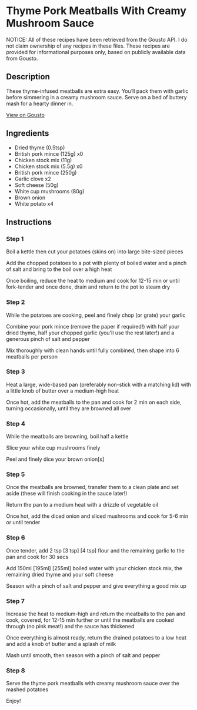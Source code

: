 # Thyme Pork Meatballs With Creamy Mushroom Sauce

NOTICE: All of these recipes have been retrieved from the Gousto API. I do not claim ownership of any recipes in these files. These recipes are provided for informational purposes only, based on publicly available data from Gousto.

## Description

These thyme-infused meatballs are extra easy. You’ll pack them with garlic before simmering in a creamy mushroom sauce. Serve on a bed of buttery mash for a hearty dinner in.

[View on Gousto](https://www.gousto.co.uk/recipes/cookbook/thyme-pork-meatballs-with-creamy-mushroom-sauce)

## Ingredients

- Dried thyme (0.5tsp)
- British pork mince (125g) x0
- Chicken stock mix (11g)
- Chicken stock mix (5.5g) x0
- British pork mince (250g)
- Garlic clove x2
- Soft cheese (50g)
- White cup mushrooms (80g)
- Brown onion
- White potato x4

## Instructions


### Step 1

Boil a kettle then cut your potatoes (skins on) into large bite-sized pieces

Add the chopped potatoes to a pot with plenty of boiled water and a pinch of salt and bring to the boil over a high heat

Once boiling, reduce the heat to medium and cook for 12-15 min or until fork-tender and once done, drain and return to the pot to steam dry


### Step 2

While the potatoes are cooking, peel and finely chop (or grate) your garlic

Combine your pork mince (remove the paper if required!) with half your dried thyme, half your chopped garlic (you'll use the rest later!) and a generous pinch of salt and pepper

Mix thoroughly with clean hands until fully combined, then shape into 6 meatballs per person


### Step 3

Heat a large, wide-based pan (preferably non-stick with a matching lid) with a little knob of butter over a medium-high heat

Once hot, add the meatballs to the pan and cook for 2 min on each side, turning occasionally, until they are browned all over


### Step 4

While the meatballs are browning, boil half a kettle

Slice your white cup mushrooms finely

Peel and finely dice your brown onion[s]


### Step 5

Once the meatballs are browned, transfer them to a clean plate and set aside (these will finish cooking in the sauce later!)

Return the pan to a medium heat with a drizzle of vegetable oil

Once hot, add the diced onion and sliced mushrooms and cook for 5-6 min or until tender


### Step 6

Once tender, add 2 tsp <span class="text-purple">[3 tsp]</span> <span class="text-danger">[4 tsp] </span>flour and the remaining garlic to the pan and cook for 30 secs

Add 150ml <span class="text-purple">[195ml]</span> <span class="text-danger">[255ml]</span> boiled water with your chicken stock mix, the remaining dried thyme and your soft cheese

Season with a pinch of salt and pepper and give everything a good mix up


### Step 7

Increase the heat to medium-high and return the meatballs to the pan and cook, covered, for 12-15 min further or until the meatballs are cooked through (no pink meat!) and the sauce has thickened

Once everything is almost ready, return the drained potatoes to a low heat and add a knob of butter and a splash of milk

Mash until smooth, then season with a pinch of salt and pepper

### Step 8

Serve the thyme pork meatballs with creamy mushroom sauce over the mashed potatoes

Enjoy!

